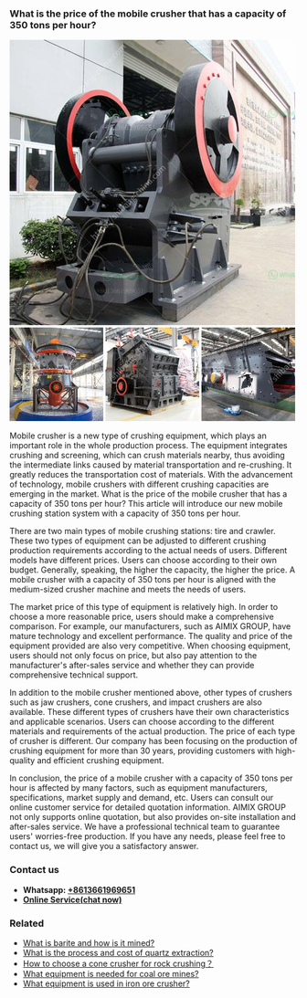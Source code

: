 <h3>What is the price of the mobile crusher that has a capacity of 350 tons per hour?</h3><img src='1701742738.jpg' alt=''><p>Mobile crusher is a new type of crushing equipment, which plays an important role in the whole production process. The equipment integrates crushing and screening, which can crush materials nearby, thus avoiding the intermediate links caused by material transportation and re-crushing. It greatly reduces the transportation cost of materials. With the advancement of technology, mobile crushers with different crushing capacities are emerging in the market. What is the price of the mobile crusher that has a capacity of 350 tons per hour? This article will introduce our new mobile crushing station system with a capacity of 350 tons per hour.</p><p>There are two main types of mobile crushing stations: tire and crawler. These two types of equipment can be adjusted to different crushing production requirements according to the actual needs of users. Different models have different prices. Users can choose according to their own budget. Generally, speaking, the higher the capacity, the higher the price. A mobile crusher with a capacity of 350 tons per hour is aligned with the medium-sized crusher machine and meets the needs of users.</p><p>The market price of this type of equipment is relatively high. In order to choose a more reasonable price, users should make a comprehensive comparison. For example, our manufacturers, such as AIMIX GROUP, have mature technology and excellent performance. The quality and price of the equipment provided are also very competitive. When choosing equipment, users should not only focus on price, but also pay attention to the manufacturer's after-sales service and whether they can provide comprehensive technical support.</p><p>In addition to the mobile crusher mentioned above, other types of crushers such as jaw crushers, cone crushers, and impact crushers are also available. These different types of crushers have their own characteristics and applicable scenarios. Users can choose according to the different materials and requirements of the actual production. The price of each type of crusher is different. Our company has been focusing on the production of crushing equipment for more than 30 years, providing customers with high-quality and efficient crushing equipment.</p><p>In conclusion, the price of a mobile crusher with a capacity of 350 tons per hour is affected by many factors, such as equipment manufacturers, specifications, market supply and demand, etc. Users can consult our online customer service for detailed quotation information. AIMIX GROUP not only supports online quotation, but also provides on-site installation and after-sales service. We have a professional technical team to guarantee users' worries-free production. If you have any needs, please feel free to contact us, we will give you a satisfactory answer.</p><h3>Contact us</h3><ul><li><strong>Whatsapp:&nbsp;<a href="https://wa.me/8613661969651">+8613661969651</a></strong></li><li><a href="https://swt.shibang-china.com/?git&amp;zhl&amp;What is the price of the mobile crusher that has a capacity of 350 tons per hour"><strong>Online Service(chat now)</strong></a></li></ul><h3>Related</h3><ul><li><a href='What is barite and how is it mined.md'>What is barite and how is it mined?</a></li><li><a href='What is the process and cost of quartz extraction.md'>What is the process and cost of quartz extraction?</a></li><li><a href='How to choose a cone crusher for rock crushing？.md'>How to choose a cone crusher for rock crushing？</a></li><li><a href='What equipment is needed for coal ore mines.md'>What equipment is needed for coal ore mines?</a></li><li><a href='What equipment is used in iron ore crusher.md'>What equipment is used in iron ore crusher?</a></li></ul>